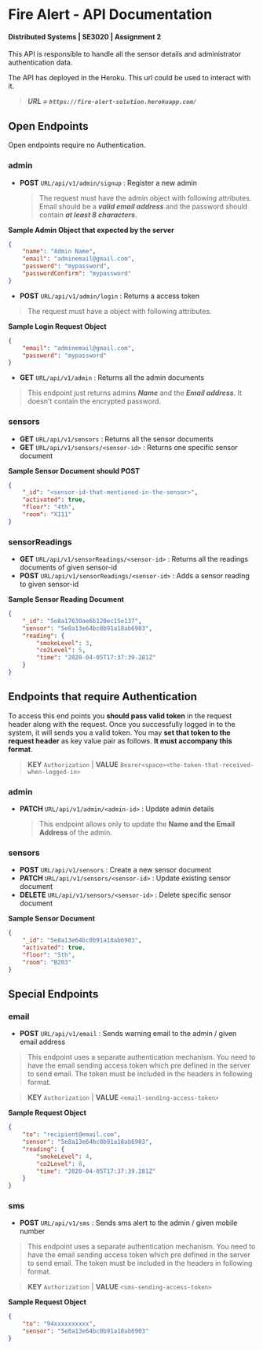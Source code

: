 # Fire Alert - API Documentation

#### Distributed Systems | SE3020 | Assignment 2

This API is responsible to handle all the sensor details and administrator authentication data.

The API has deployed in the Heroku. This url could be used to interact with it.

> **_URL = `https://fire-alert-solution.herokuapp.com/`_**

## Open Endpoints

Open endpoints require no Authentication.

### admin

-   **POST** `URL/api/v1/admin/signup` : Register a new admin
    > The request must have the admin object with following attributes. Email should be a **_valid email address_** and the password should contain **_at least 8 characters_**.

**Sample Admin Object that expected by the server**

```json
{
	"name": "Admin Name",
	"email": "adminemail@gmail.com",
	"password": "mypassword",
	"passwordConfirm": "mypassword"
}
```

-   **POST** `URL/api/v1/admin/login` : Returns a access token

> The request must have a object with following attributes.

**Sample Login Request Object**

```json
{
	"email": "adminemail@gmail.com",
	"password": "mypassword"
}
```

-   **GET** `URL/api/v1/admin` : Returns all the admin documents

> This endpoint just returns admins **_Name_** and the **_Email address_**. It doesn't contain the encrypted password.

### sensors

-   **GET** `URL/api/v1/sensors` : Returns all the sensor documents
-   **GET** `URL/api/v1/sensors/<sensor-id>` : Returns one specific sensor document

**Sample Sensor Document should POST**

```json
{
	"_id": "<sensor-id-that-mentioned-in-the-sensor>",
	"activated": true,
	"floor": "4th",
	"room": "X111"
}
```

### sensorReadings

-   **GET** `URL/api/v1/sensorReadings/<sensor-id>` : Returns all the readings documents of given sensor-id
-   **POST** `URL/api/v1/sensorReadings/<sensor-id>` : Adds a sensor reading to given sensor-id

**Sample Sensor Reading Document**

```json
{
	"_id": "5e8a17630ae6b120ec15e137",
	"sensor": "5e8a13e64bc0b91a18ab6903",
	"reading": {
		"smokeLevel": 3,
		"co2Level": 5,
		"time": "2020-04-05T17:37:39.281Z"
	}
}
```

## Endpoints that require Authentication

To access this end points you **should pass valid token** in the request header along with the request. Once you successfully logged in to the system, it will sends you a valid token. You may **set that token to the request header** as key value pair as follows. **It must accompany this format**.

> **KEY** `Authorization` | **VALUE** `Bearer<space><the-token-that-received-when-logged-in>`

### admin

-   **PATCH** `URL/api/v1/admin/<admin-id>` : Update admin details
    > This endpoint allows only to update the **Name and the Email Address** of the admin.

### sensors

-   **POST** `URL/api/v1/sensors` : Create a new sensor document
-   **PATCH** `URL/api/v1/sensors/<sensor-id>` : Update existing sensor document
-   **DELETE** `URL/api/v1/sensors/<sensor-id>` : Delete specific sensor document

**Sample Sensor Document**

```json
{
	"_id": "5e8a13e64bc0b91a18ab6903",
	"activated": true,
	"floor": "5th",
	"room": "B203"
}
```

## Special Endpoints

### email

-   **POST** `URL/api/v1/email` : Sends warning email to the admin / given email address

> This endpoint uses a separate authentication mechanism. You need to have the email sending access token which pre defined in the server to send email. The token must be included in the headers in following format.

> **KEY** `Authorization` | **VALUE** `<email-sending-access-token>`

**Sample Request Object**

```json
{
	"to": "recipient@email.com",
	"sensor": "5e8a13e64bc0b91a18ab6903",
	"reading": {
		"smokeLevel": 4,
		"co2Level": 8,
		"time": "2020-04-05T17:37:39.281Z"
	}
}
```

### sms

-   **POST** `URL/api/v1/sms` : Sends sms alert to the admin / given mobile number

> This endpoint uses a separate authentication mechanism. You need to have the email sending access token which pre defined in the server to send email. The token must be included in the headers in following format.

> **KEY** `Authorization` | **VALUE** `<sms-sending-access-token>`

**Sample Request Object**

```json
{
	"to": "94xxxxxxxxxx",
	"sensor": "5e8a13e64bc0b91a18ab6903"
}
```
